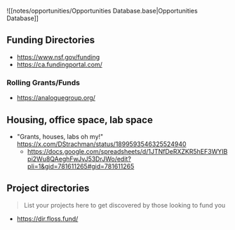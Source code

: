![[notes/opportunities/Opportunities Database.base|Opportunities Database]]

## Funding Directories
- https://www.nsf.gov/funding
- https://ca.fundingportal.com/

### Rolling Grants/Funds
- https://analoguegroup.org/

## Housing, office space, lab space
- "Grants, houses, labs oh my!" https://x.com/DStrachman/status/1899593546325524940
	- https://docs.google.com/spreadsheets/d/1JTNfDeRXZKR5hEF3WYIBpi2Wu8QAeghFwJvJ53DrJWo/edit?pli=1&gid=781611265#gid=781611265

## Project directories

> List your projects here to get discovered by those looking to fund you

- https://dir.floss.fund/

